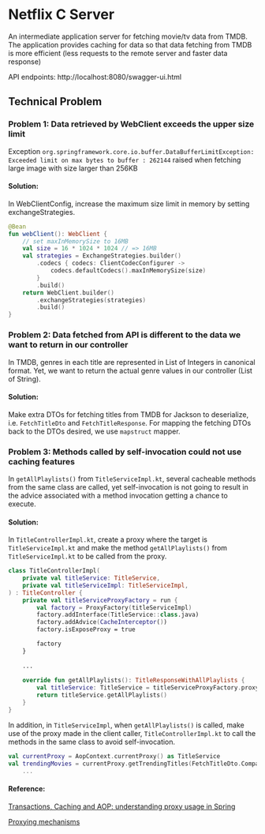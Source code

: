 # Netflix C Server

An intermediate application server for fetching movie/tv data from TMDB. The application provides caching for data so 
that data fetching from TMDB is more efficient (less requests to the remote server and faster data response)

API endpoints: http://localhost:8080/swagger-ui.html

## Technical Problem

### Problem 1: Data retrieved by WebClient exceeds the upper size limit

Exception `org.springframework.core.io.buffer.DataBufferLimitException: Exceeded limit on max bytes to buffer : 262144`
raised when fetching large image with size larger than 256KB

#### Solution: 

In WebClientConfig, increase the maximum size limit in memory by setting exchangeStrategies.

```kotlin
@Bean
fun webClient(): WebClient {
    // set maxInMemorySize to 16MB
    val size = 16 * 1024 * 1024 // => 16MB
    val strategies = ExchangeStrategies.builder()
        .codecs { codecs: ClientCodecConfigurer ->
            codecs.defaultCodecs().maxInMemorySize(size)
        }
        .build()
    return WebClient.builder()
        .exchangeStrategies(strategies)
        .build()
}
```

### Problem 2: Data fetched from API is different to the data we want to return in our controller

In TMDB, genres in each title are represented in List of Integers in canonical format. Yet, we want to return the actual
genre values in our controller (List of String).

#### Solution: 

Make extra DTOs for fetching titles from TMDB for Jackson to deserialize, i.e. `FetchTitleDto` and `FetchTitleResponse`.
For mapping the fetching DTOs back to the DTOs desired, we use `mapstruct` mapper.


### Problem 3: Methods called by self-invocation could not use caching features

In `getAllPlaylists()` from `TitleServiceImpl.kt`, several cacheable methods from the same class are called, yet 
self-invocation is not going to result in the advice associated with a method invocation getting a chance to execute.

#### Solution: 

In `TitleControllerImpl.kt`, create a proxy where the target is `TitleServiceImpl.kt` and make the method 
`getAllPlaylists()` from `TitleServiceImpl.kt` to be called from the proxy. 

```kotlin
class TitleControllerImpl(
    private val titleService: TitleService,
    private val titleServiceImpl: TitleServiceImpl,
) : TitleController {
    private val titleServiceProxyFactory = run {
        val factory = ProxyFactory(titleServiceImpl)
        factory.addInterface(TitleService::class.java)
        factory.addAdvice(CacheInterceptor())
        factory.isExposeProxy = true

        factory
    }
    
    ...
    
    override fun getAllPlaylists(): TitleResponseWithAllPlaylists {
        val titleService: TitleService = titleServiceProxyFactory.proxy as TitleService
        return titleService.getAllPlaylists()
    }
}

```

In addition, in `TitleServiceImpl`, when `getAllPlaylists()` is called, make use of the proxy made in the client caller,
`TitleControllerImpl.kt` to call the methods in the same class to avoid self-invocation.

```kotlin
val currentProxy = AopContext.currentProxy() as TitleService
val trendingMovies = currentProxy.getTrendingTitles(FetchTitleDto.Companion.MediaType.movie)
    ...
```

#### Reference: 
[Transactions, Caching and AOP: understanding proxy usage in Spring](https://spring.io/blog/2012/05/23/transactions-caching-and-aop-understanding-proxy-usage-in-spring)

[Proxying mechanisms](https://docs.spring.io/spring-framework/docs/3.0.0.M3/reference/html/ch08s06.html)